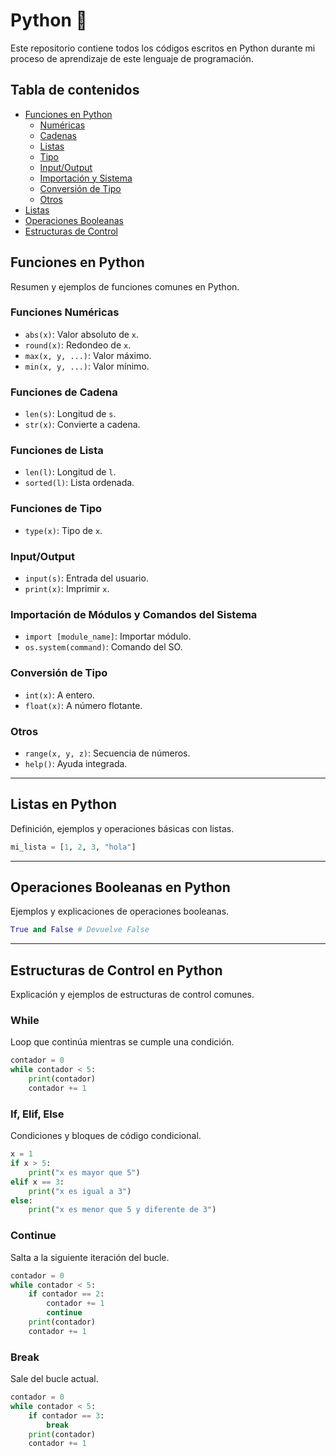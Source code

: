 # Python 🐍

Este repositorio contiene todos los códigos escritos en Python durante mi proceso de aprendizaje de este lenguaje de programación.

## Tabla de contenidos
- [Funciones en Python](#funciones-en-python)
  - [Numéricas](#funciones-numéricas)
  - [Cadenas](#funciones-de-cadena)
  - [Listas](#funciones-de-lista)
  - [Tipo](#funciones-de-tipo)
  - [Input/Output](#inputoutput)
  - [Importación y Sistema](#importación-de-módulos-y-comandos-del-sistema)
  - [Conversión de Tipo](#conversión-de-tipo)
  - [Otros](#otros)
- [Listas](#listas-en-python)
- [Operaciones Booleanas](#operaciones-booleanas-en-python)
- [Estructuras de Control](#estructuras-de-control-en-python)

## Funciones en Python
Resumen y ejemplos de funciones comunes en Python.

### Funciones Numéricas
- `abs(x)`: Valor absoluto de `x`.
- `round(x)`: Redondeo de `x`.
- `max(x, y, ...)`: Valor máximo.
- `min(x, y, ...)`: Valor mínimo.

### Funciones de Cadena
- `len(s)`: Longitud de `s`.
- `str(x)`: Convierte a cadena.

### Funciones de Lista
- `len(l)`: Longitud de `l`.
- `sorted(l)`: Lista ordenada.

### Funciones de Tipo
- `type(x)`: Tipo de `x`.

### Input/Output
- `input(s)`: Entrada del usuario.
- `print(x)`: Imprimir `x`.

### Importación de Módulos y Comandos del Sistema
- `import [module_name]`: Importar módulo.
- `os.system(command)`: Comando del SO.

### Conversión de Tipo
- `int(x)`: A entero.
- `float(x)`: A número flotante.

### Otros
- `range(x, y, z)`: Secuencia de números.
- `help()`: Ayuda integrada.

---

## Listas en Python
Definición, ejemplos y operaciones básicas con listas.

```python
mi_lista = [1, 2, 3, "hola"]
```

---

## Operaciones Booleanas en Python
Ejemplos y explicaciones de operaciones booleanas.

```python
True and False # Devuelve False
```

---

## Estructuras de Control en Python
Explicación y ejemplos de estructuras de control comunes.

### While
Loop que continúa mientras se cumple una condición.

```python
contador = 0
while contador < 5:
    print(contador)
    contador += 1
```

### If, Elif, Else
Condiciones y bloques de código condicional.

```python
x = 1
if x > 5:
    print("x es mayor que 5")
elif x == 3:
    print("x es igual a 3")
else:
    print("x es menor que 5 y diferente de 3")
```

### Continue
Salta a la siguiente iteración del bucle.

```python
contador = 0
while contador < 5:
    if contador == 2:
        contador += 1
        continue
    print(contador)
    contador += 1
```

### Break
Sale del bucle actual.

```python
contador = 0
while contador < 5:
    if contador == 3:
        break
    print(contador)
    contador += 1
```